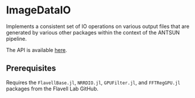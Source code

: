 # ImageDataIO

Implements a consistent set of IO operations on various output files
that are generated by various other packages within the context of the ANTSUN pipeline.

The API is available [here](https://flavell-lab.github.io/ImageDataIO.jl/dev/).

## Prerequisites

Requires the `FlavellBase.jl`, `NRRDIO.jl`, `GPUFilter.jl`, and `FFTRegGPU.jl` packages from the Flavell Lab GitHub.
